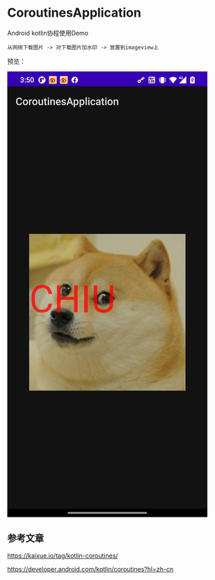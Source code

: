 # CoroutinesApplication
 Android kotlin协程使用Demo

```
从网络下载图片 -> 对下载图片加水印 -> 放置到imageview上
```



预览：

![](./art/phone.jpg)




## 参考文章

https://kaixue.io/tag/kotlin-coroutines/

https://developer.android.com/kotlin/coroutines?hl=zh-cn